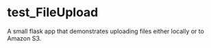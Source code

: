 # test_FileUpload
A small flask app that demonstrates uploading files either locally or to Amazon S3.
